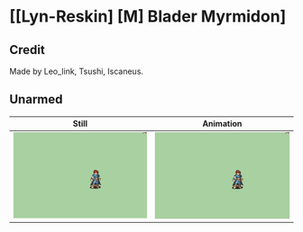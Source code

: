 # [\[Lyn-Reskin\] \[M\] Blader Myrmidon]

## Credit

Made by Leo_link, Tsushi, Iscaneus.
	
## Unarmed

| Still | Animation |
| :---: | :-------: |
| ![Unarmed still](./Unarmed_000.png) | ![Unarmed animation](./Unarmed.gif) |
